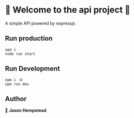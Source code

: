 # 👋 Welcome to the api project 👋

  A simple API powered by expressjs

## Run production  

```shell
npm i
node run start
```

## Run Development  

```shell
npm i -D
npm run dev
```
  
## Author  

👤 **Jason Hempstead**  
